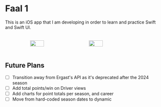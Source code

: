 # Faal 1
This is an iOS app that I am developing in order to learn and practice Swift and Swift UI.

<div class="photos">
<img src="https://cdn.discordapp.com/attachments/818283607524769822/1202280958586540042/Simulator_Screenshot_-_iPhone_15_-_2024-01-31_at_10.54.41.png?ex=65cce265&is=65ba6d65&hm=cdcf11bbeff30de862af9fae1ecdef828cb3b2217594ae4a8bdd3fd91ca5ebce&" width=30%>

<img src = "https://cdn.discordapp.com/attachments/818283607524769822/1202280958968213504/Simulator_Screenshot_-_iPhone_15_-_2024-01-31_at_10.54.47.png?ex=65cce265&is=65ba6d65&hm=33d1e0d130d6b680fd448eda38007e4be867111741d601810acf7db87bce4bb5&" width=30%>
</div>
<style>
    .photos {
        display: flex;
        justify-content: center;
    }
    .photos > img { 
        padding: 20px
    }
</style>

## Future Plans
- [ ] Transition away from Ergast's API as it's deprecated after the 2024 season 
- [ ] Add total points/win on Driver views
- [ ] Add charts for point totals per season, and career
- [ ] Move from hard-coded season dates to dynamic